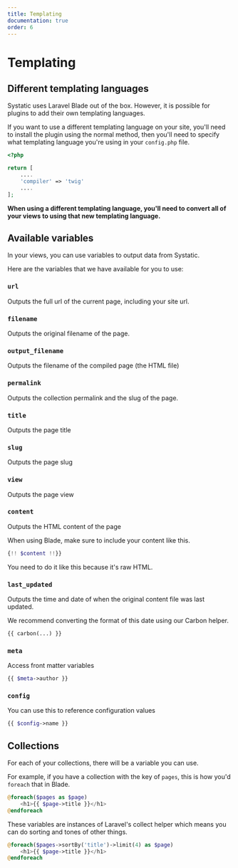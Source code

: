```yaml
---
title: Templating
documentation: true
order: 6
---
```


# Templating
## Different templating languages
Systatic uses Laravel Blade out of the box. However, it is possible for plugins to add their own templating languages. 

If you want to use a different templating language on your site, you'll need to install the plugin using the normal method, then you'll need to specify what templating language you're using in your `config.php` file.

```php
<?php

return [
	....
	'compiler' => 'twig'
	....
];
```

**When using a different templating language, you'll need to convert all of your views to using that new templating language.**

## Available variables
In your views, you can use variables to output data from Systatic.

Here are the variables that we have available for you to use:

### `url`
Outputs the full url of the current page, including your site url.

### `filename`
Outputs the original filename of the page.

### `output_filename`
Outputs the filename of the compiled page (the HTML file)

### `permalink`
Outputs the collection permalink and the slug of the page.

### `title`
Outputs the page title

### `slug`
Outputs the page slug

### `view`
Outputs the page view

### `content`
Outputs the HTML content of the page

When using Blade, make sure to include your content like this.

```php
{!! $content !!}}
```

You need to do it like this because it's raw HTML.

### `last_updated`
Outputs the time and date of when the original content file was last updated.

We recommend converting the format of this date using our Carbon helper.

```php
{{ carbon(...) }}
```

### `meta`
Access front matter variables

```php
{{ $meta->author }}
```

### `config`
You can use this to reference configuration values

```php
{{ $config->name }}
```

## Collections
For each of your collections, there will be a variable you can use.

For example, if you have a collection with the key of `pages`, this is how you'd `foreach` that in Blade.

```php
@foreach($pages as $page)
	<h1>{{ $page->title }}</h1>
@endforeach
```

These variables are instances of Laravel's collect helper which means you can do sorting and tones of other things.

```php
@foreach($pages->sortBy('title')->limit(4) as $page)
	<h1>{{ $page->title }}</h1>
@endforeach
```